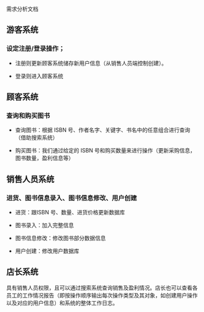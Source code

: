 需求分析文档

## 游客系统

### 设定注册/登录操作；

- 注册则更新顾客系统储存新用户信息（从销售人员端控制创建）。

- 登录则进入顾客系统

## 顾客系统

### 查询和购买图书

- 查询图书：根据 ISBN 号、作者名字、关键字、书名中的任意组合进行查询（借助搜索系统）

- 购买图书：我们通过给定的 ISBN 号和购买数量来进行操作（更新采购信息，图书数量，盈利信息等）

## 销售人员系统

### 进货、图书信息录入、图书信息修改、用户创建

- 进货：跟ISBN 号、数量、进货价格更新数据库

- 图书录入：加入完整信息

- 图书信息修改：修改图书部分数据信息

- 用户创建：修改用户数据库

## 店长系统

具有销售人员权限，且可以通过搜索系统查询销售及盈利情况。店长也可以查看各员工的工作情况报告（即按操作顺序输出每次操作类型及其对象，如创建用户操作以及对应的用户信息）和系统的整体工作日志。
